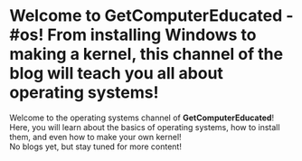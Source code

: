 # Welcome to **GetComputerEducated** - #os! From installing Windows to making a kernel, this channel of the blog will teach you all about operating systems! 
Welcome to the operating systems channel of **GetComputerEducated**! Here, you will learn about the basics of operating systems, how to install them, and even how to make your own kernel!
<br>
No blogs yet, but stay tuned for more content!
<br>
